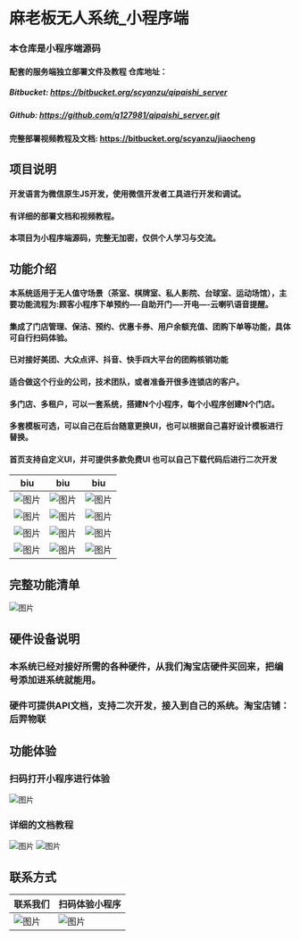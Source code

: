 # 麻老板无人系统_小程序端

### 本仓库是小程序端源码 
#### 配套的服务端独立部署文件及教程 仓库地址：
##### Bitbucket: https://bitbucket.org/scyanzu/qipaishi_server
##### Github: https://github.com/q127981/qipaishi_server.git
#### 完整部署视频教程及文档: https://bitbucket.org/scyanzu/jiaocheng

## 项目说明
#### 开发语言为微信原生JS开发，使用微信开发者工具进行开发和调试。
#### 有详细的部署文档和视频教程。
#### 本项目为小程序端源码，完整无加密，仅供个人学习与交流。


## 功能介绍
#### 本系统适用于无人值守场景（茶室、棋牌室、私人影院、台球室、运动场馆），主要功能流程为:顾客小程序下单预约—-自助开门—-开电—-云喇叭语音提醒。
#### 集成了门店管理、保洁、预约、优惠卡券、用户余额充值、团购下单等功能，具体可自行扫码体验。
#### 已对接好美团、大众点评、抖音、快手四大平台的团购核销功能
#### 适合做这个行业的公司，技术团队，或者准备开很多连锁店的客户。
#### 多门店、多租户，可以一套系统，搭建N个小程序，每个小程序创建N个门店。
#### 多套模板可选，可以自己在后台随意更换UI，也可以根据自己喜好设计模板进行替换。
#### 首页支持自定义UI，并可提供多款免费UI  也可以自己下载代码后进行二次开发

| biu                                                                                 | biu                                                                                                                   | biu                                                                                                                   |
|-------------------------------------------------------------------------------------|-----------------------------------------------------------------------------------------------------------------------|-----------------------------------------------------------------------------------------------------------------------|
| ![图片](https://images.scyanzu.com/open_source/X1.png?imageView2/2/format/webp/w/240) | ![图片](https://images.scyanzu.com/open_source/X2.png?imageView2/2/format/webp/w/240)                                   | ![图片](https://images.scyanzu.com/open_source/X3.png?imageView2/2/format/webp/w/240)                                   | 
| ![图片](https://images.scyanzu.com/open_source/t0.jpg?imageView2/2/format/webp/w/240) | ![图片](https://images.scyanzu.com/open_source/t1.jpg?imageView2/2/format/webp/w/240)                                   | ![图片](https://images.scyanzu.com/open_source/t2.jpg?imageView2/2/format/webp/w/240)                                   | 
| ![图片](https://images.scyanzu.com/open_source/t3.jpg?imageView2/2/format/webp/w/240) | ![图片](https://images.scyanzu.com/open_source/t4.jpg?imageView2/2/format/webp/w/240)                                   | ![图片](https://images.scyanzu.com/open_source/t5.jpg?imageView2/2/format/webp/w/240)                                   | 
| ![图片](https://images.scyanzu.com/open_source/b190e260-d4fa-4f93-a302-9d9c08a2adaa.jpg?imageView2/2/format/webp/w/240) | ![图片](https://images.scyanzu.com/open_source/1df00428-65b5-4baf-a979-2f17fbb9012d.jpg?imageView2/2/format/webp/w/240) | ![图片](https://images.scyanzu.com/open_source/e48b7b47-ec72-438b-8910-9645fa28242a.jpg?imageView2/2/format/webp/w/240) | 



## 完整功能清单
![图片](https://images.scyanzu.com/function_20240414110134.png?imageView2/2/format/webp/w/480)

## 硬件设备说明
### 本系统已经对接好所需的各种硬件，从我们淘宝店硬件买回来，把编号添加进系统就能用。
### 硬件可提供API文档，支持二次开发，接入到自己的系统。淘宝店铺：后羿物联


## 功能体验
### 扫码打开小程序进行体验 
![图片](https://images.scyanzu.com/open_source/qr_code.jpg?imageView2/2/format/webp/w/240)

### 详细的文档教程
![图片](https://images.scyanzu.com/open_source/word.png?imageView2/2/format/webp/w/960)
![图片](https://images.scyanzu.com/open_source/word2.png?imageView2/2/format/webp/w/960)


## 联系方式
|联系我们| 扫码体验小程序                                                                                  |
|--|------------------------------------------------------------------------------------------|
|![图片](https://images.scyanzu.com/open_source/wx2.png?imageView2/2/format/webp/w/240)| ![图片](https://images.scyanzu.com/open_source/qr_code.jpg?imageView2/2/format/webp/w/240) |

